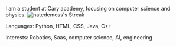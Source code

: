 I am a student at Cary academy, focusing on computer science and physics. 
![natedemoss's Streak](https://github-readme-streak-stats.herokuapp.com/?user=natedemoss&theme=vue-dark&hide_border=true)


Languages:
Python, HTML, CSS, Java, C++

Interests:
Robotics, Saas, computer science, AI, engineering
